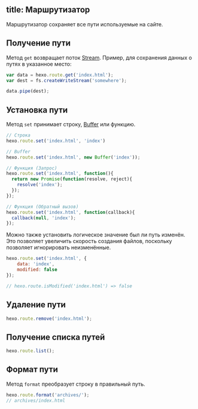 title: Маршрутизатор
---
Маршрутизатор сохраняет все пути используемые на сайте.

## Получение пути

Метод `get` возвращает поток [Stream]. Пример, для сохранения данных о путях в указанное место:

``` js
var data = hexo.route.get('index.html');
var dest = fs.createWriteStream('somewhere');

data.pipe(dest);
```

## Установка пути

Метод `set` принимает строку, [Buffer] или функцию.

``` js
// Строка
hexo.route.set('index.html', 'index')

// Buffer
hexo.route.set('index.html', new Buffer('index'));

// Функция (Запрос)
hexo.route.set('index.html', function(){
  return new Promise(function(resolve, reject){
    resolve('index');
  });
});

// Функция (Обратный вызов)
hexo.route.set('index.html', function(callback){
  callback(null, 'index');
});
```

Можно также установить логическое значение был ли путь изменён. Это позволяет увеличить скорость создания файлов, поскольку позволяет игнорировать неизменённые.

``` js
hexo.route.set('index.html', {
    data: 'index',
    modified: false
});

// hexo.route.isModified('index.html') => false
```

## Удаление пути

``` js
hexo.route.remove('index.html');
```

## Получение списка путей

``` js
hexo.route.list();
```

## Формат пути

Метод `format` преобразует строку в правильный путь.

``` js
hexo.route.format('archives/');
// archives/index.html
```

[Stream]: http://nodejs.org/api/stream.html
[Buffer]: http://nodejs.org/api/buffer.html
